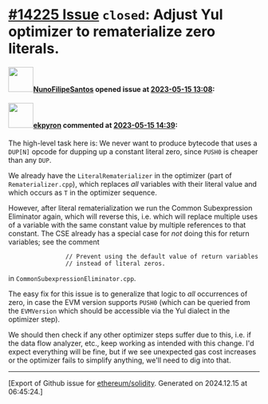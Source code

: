 # [\#14225 Issue](https://github.com/ethereum/solidity/issues/14225) `closed`: Adjust Yul optimizer to rematerialize zero literals.

#### <img src="https://avatars.githubusercontent.com/u/2582498?u=a1331723a724eb612a66f75abee3048448e2fe01&v=4" width="50">[NunoFilipeSantos](https://github.com/NunoFilipeSantos) opened issue at [2023-05-15 13:08](https://github.com/ethereum/solidity/issues/14225):



#### <img src="https://avatars.githubusercontent.com/u/1347491?v=4" width="50">[ekpyron](https://github.com/ekpyron) commented at [2023-05-15 14:39](https://github.com/ethereum/solidity/issues/14225#issuecomment-1547999326):

The high-level task here is:
We never want to produce bytecode that uses a ``DUP[N]`` opcode for dupping up a constant literal zero, since ``PUSH0`` is cheaper than any ``DUP``.

We already have the ``LiteralRematerializer`` in the optimizer (part of ``Rematerializer.cpp``), which replaces *all* variables with their literal value and which occurs as ``T`` in the optimizer sequence.

However, after literal rematerialization we run the Common Subexpression Eliminator again, which will reverse this, i.e. which will replace multiple uses of a variable with the same constant value by multiple references to that constant.
The CSE already has a special case for *not* doing this for return variables; see the comment
```
				// Prevent using the default value of return variables
				// instead of literal zeros.
```
in ``CommonSubexpressionEliminator.cpp``.

The easy fix for this issue is to generalize that logic to *all* occurrences of zero, in case the EVM version supports ``PUSH0`` (which can be queried from the ``EVMVersion`` which should be accessible via the Yul dialect in the optimizer step).

We should then check if any other optimizer steps suffer due to this, i.e. if the data flow analyzer, etc., keep working as intended with this change. I'd expect everything will be fine, but if we see unexpected gas cost increases or the optimizer fails to simplify anything, we'll need to dig into that.


-------------------------------------------------------------------------------



[Export of Github issue for [ethereum/solidity](https://github.com/ethereum/solidity). Generated on 2024.12.15 at 06:45:24.]
